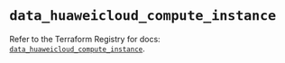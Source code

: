 # `data_huaweicloud_compute_instance`

Refer to the Terraform Registry for docs: [`data_huaweicloud_compute_instance`](https://registry.terraform.io/providers/huaweicloud/huaweicloud/1.71.1/docs/data-sources/compute_instance).
